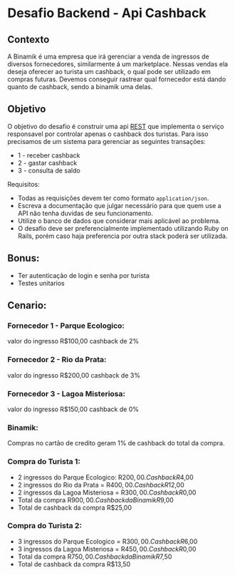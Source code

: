 # Desafio Backend - Api Cashback

## Contexto
A Binamik é uma empresa que irá gerenciar a venda de ingressos de diversos fornecedores, similarmente á um marketplace. Nessas vendas ela deseja oferecer ao turista um cashback, o qual pode ser utilizado em compras futuras. Devemos conseguir rastrear qual fornecedor está dando quanto de cashback, sendo a binamik uma delas.

## Objetivo
O objetivo do desafio é construir uma api [REST](https://pt.wikipedia.org/wiki/REST) que implementa o serviço responsavel por controlar apenas o cashback dos turistas.
Para isso precisamos de um sistema para gerenciar as seguintes transações:
- 1 - receber cashback
- 2 - gastar cashback
- 3 - consulta de saldo

Requisitos:
- Todas as requisições devem ter como formato `application/json`.
- Escreva a documentação que julgar necessário para que quem use a API não tenha duvidas de seu funcionamento.
- Utilize o banco de dados que considerar mais aplicável ao problema.
- O desafio deve ser preferencialmente implementado utilizando Ruby on Rails, porém caso haja preferencia por outra stack poderá ser utilizada. 

## Bonus:
 - Ter autenticação de login e senha por turista
 - Testes unitarios

## Cenario:

### Fornecedor 1 - Parque Ecologico:
valor do ingresso R$100,00
cashback de 2%

### Fornecedor 2 - Rio da Prata:
valor do ingresso R$200,00
cashback de 3%

### Fornecedor 3 - Lagoa Misteriosa:
valor do ingresso R$150,00
cashback de 0%

### Binamik:
Compras no cartão de credito geram 1% de cashback do total da compra.

### Compra do Turista 1:
- 2 ingressos do Parque Ecologico: R$200,00. Cashback R$4,00
- 2 ingressos do Rio da Prata = R$400,00. Cashback R$12,00
- 2 ingressos da Lagoa Misteriosa = R$300,00. Cashback R$0,00
- Total da compra R$900,00. Cashback da Binamik R$9,00
- Total de cashback da compra R$25,00

### Compra do Turista 2:
- 3 ingressos do Parque Ecologico = R$300,00. Cashback R$6,00
- 3 ingressos da Lagoa Misteriosa = R$450,00. Cashback R$0,00
- Total da compra R$750,00. Cashback da Binamik R$7,50
- Total de cashback da compra R$13,50
